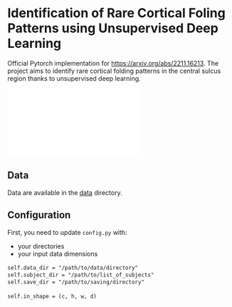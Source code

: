 # Identification of Rare Cortical Foling Patterns using Unsupervised Deep Learning

Official Pytorch implementation for https://arxiv.org/abs/2211.16213.
The project aims to identify rare cortical folding patterns in the central sulcus region thanks to unsupervised deep learning.

![image](./images/graphical_abstract.pdf)

## Data 
Data are available in the [data](https://github.com/neurospin-projects/2022_lguillon_rare_folding_detection/tree/main/data) directory.



## Configuration
First, you need to update `config.py` with:
- your directories
- your input data dimensions

```
self.data_dir = "/path/to/data/directory"
self.subject_dir = "/path/to/list_of_subjects"
self.save_dir = "/path/to/saving/directory"

self.in_shape = (c, h, w, d)
```